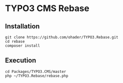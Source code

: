 # TYPO3 CMS Rebase

## Installation

```
git clone https://github.com/ohader/TYPO3.Rebase.git
cd rebase
composer install
```

## Execution

```
cd Packages/TYPO3.CMS/master
php ~/TYPO3.Rebase/rebase.php
```
